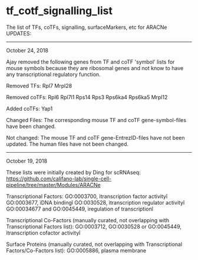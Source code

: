 # tf_cotf_signalling_list
The list of TFs, coTFs, signalling, surfaceMarkers, etc for ARACNe
UPDATES:

******************************
October 24, 2018

Ajay removed the following genes from TF and coTF 'symbol' lists for mouse symbols because they are ribosomal genes and not know to have any transcriptional regulatory function. 

Removed TFs:
Rpl7
Mrpl28

Removed coTFs:
Rpl6
Rpl7l1
Rps14
Rps3
Rps6ka4
Rps6ka5
Mrpl12

Added coTFs: Yap1

Changed Files:
The corresponding mouse TF and coTF gene-symbol-files have been changed. 

Not changed:
The mouse TF and coTF gene-EntrezID-files have not been updated.
The human files have not been changed.

******************************
October 19, 2018

These lists were initially created by Ding for scRNAseq:
https://github.com/califano-lab/single-cell-pipeline/tree/master/Modules/ARACNe

Transcriptional Factors:
GO:0003700, ìtranscription factor activityî
GO:0003677, ìDNA bindingî
GO:0030528, ìtranscription regulator activityî
GO:00034677 and GO:0045449, ìregulation of transcriptionî

Transcriptional Co-Factors (manually curated, not overlapping with Transcriptional Factors list):
GO:0003712, GO:0030528 or GO:0045449, ìtranscription cofactor activityî

Surface Proteins (manually curated, not overlapping with Transcriptional Factors/Co-Factors list):
GO:0005886, plasma membrane